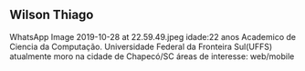 
## Wilson Thiago 
WhatsApp Image 2019-10-28 at 22.59.49.jpeg
idade:22 anos
Academico de Ciencia da Computação.
Universidade Federal da Fronteira Sul(UFFS)
atualmente moro na cidade de Chapecó/SC
áreas de interesse:
web/mobile


